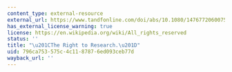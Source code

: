 ```yaml
---
content_type: external-resource
external_url: https://www.tandfonline.com/doi/abs/10.1080/14767720600750696
has_external_license_warning: true
license: https://en.wikipedia.org/wiki/All_rights_reserved
status: ''
title: "\u201CThe Right to Research.\u201D"
uid: 796ca753-575c-4c11-8787-6ed093ceb77d
wayback_url: ''
---
```

